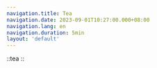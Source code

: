 ```yaml
---
navigation.title: Tea
navigation.date: 2023-09-01T10:27:00.000+08:00
navigation.lang: en
navigation.duration: 5min
layout: 'default'
---
```


::tea
::
